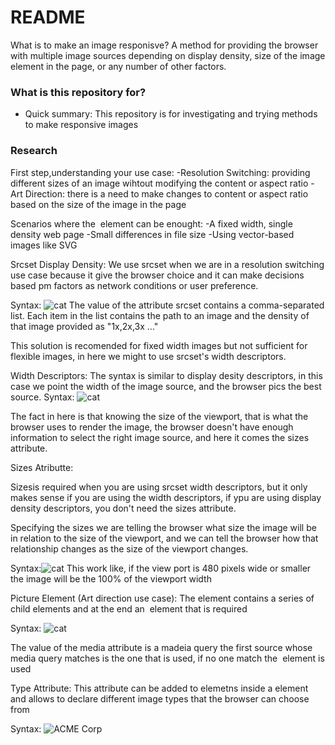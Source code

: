 # README #

What is to make an image responisve? 
A method for providing the browser with multiple image sources depending on display density, size of the image element in the page, or any number of other factors.

### What is this repository for? ###

* Quick summary: 
This repository is for investigating and trying methods to make responsive images 


### Research ###
First step,understanding your use case:
-Resolution Switching: providing different sizes of an image wihtout modifying the content or aspect ratio
-Art Direction: there is a need to make changes to content or aspect ratio based on the size of the image in the page

Scenarios where the <img> element can be enought:
-A fixed width, single density web page
-Small differences in file size
-Using vector-based images like SVG


Srcset Display Density:
We use srcset when we are in a resolution switching use case because it give the browser choice and it can make decisions based pm factors as network conditions or user preference.

Syntax: <img src="cat.jpg" alt="cat" srcset="cat.jpg, cat-2X.jpg 2x">
The value of the attribute srcset contains a comma-separated list. Each item in the list contains the path to an image and the density of that image provided as "1x,2x,3x ..."

This solution is recomended for fixed width images but not sufficient for flexible images, in here we might to use srcset's width descriptors.


Width Descriptors:
The syntax is similar to display desity descriptors, in this case we point the width of the image source, and the browser pics the best source.
Syntax: <img src="cat.jpg" alt="cat" srcset="cat-160.jpg 160w, cat-360.jpg 360w">

The fact in here is that knowing the size of the viewport, that is what the browser uses to render the image, the browser doesn't have enough information to select the right image source, and here it comes the sizes attribute.


Sizes Atributte:

Sizesis required when you are using srcset width descriptors, but it only makes sense if you are using the width descriptors, if ypu are using display density descriptors, you don't need the sizes attribute.

Specifying the sizes we are telling the browser what size the image will be in relation to the size of the viewport, and we can tell the browser how that relationship changes as the size of the viewport changes.

Syntax:<img src="cat.jpg" alt="cat"
  srcset="cat-160.jpg 160w, cat-320.jpg 320w, cat-640.jpg 640w, cat-1280.jpg 1280w" 
sizes="(max-width: 480px) 100vw, (max-width: 900px) 33vw, 254px">
This work like, if the view port is 480 pixels wide or smaller the image will be the 100% of the viewport width


Picture Element (Art direction use case):
The <picture> element contains a series of <source> child elements and at the end an <img> element that is required

Syntax: 
<picture>
  <source media="(min-width: 900px)" srcset="cat-vertical.jpg">
  <source media="(min-width: 750px)" srcset="cat-horizontal.jpg">
  <img src="cat.jpg" alt="cat">
</picture>

The value of the media attribute is a madeia query the first source whose media query matches is the one that is used, if no one match the <img> element is used

Type Attribute:
This attribute can be added to <source> elemetns inside a <picture> element and allows to declare different image types that the browser can choose from

Syntax:
<picture>
  <source type="image/svg+xml" srcset="logo.xml">
  <source type="image/webp" srcset="logo.webp"> 
  <img src="logo.png" alt="ACME Corp">
</picture>
